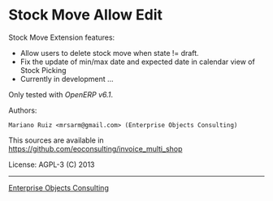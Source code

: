 Stock Move Allow Edit
=====================

Stock Move Extension features:

 * Allow users to delete stock move when state != draft.
 * Fix the update of min/max date and expected date in
   calendar view of Stock Picking
 * Currently in development ...

Only tested with *OpenERP v6.1*.



Authors:

    Mariano Ruiz <mrsarm@gmail.com> (Enterprise Objects Consulting)

This sources are available in https://github.com/eoconsulting/invoice_multi_shop

License: AGPL-3
(C) 2013

__________

[Enterprise Objects Consulting](http://www.eoconsulting.com.ar)
